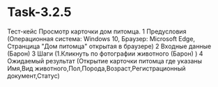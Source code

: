 # Task-3.2.5
Тест-кейс Просмотр карточки дом питомца.
1 Предусловия (Операционная система: Windows 10, Браузер: Microsoft Edge, Странцица "Дом питомца" открытая в браузере)
2 Входные данные (Барон)
3 Шаги (1.Кликнуть по фотографии животного (Барон) )
4 Ожидаемый результат (Открытие карточки питомца где указаны Имя,Вид животного,Пол,Порода,Возраст,Регистрационный документ,Статус)

